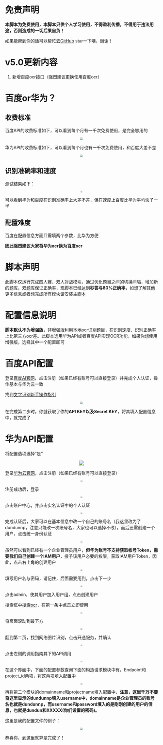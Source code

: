 # 免责声明
**本脚本为免费使用，本脚本只供个人学习使用，不得盈利传播，不得用于违法用途，否则造成的一切后果自负！**

如果能帮到你的话可以帮忙去[GitHub](https://github.com/dundunnp/hamibot-auto_xuexiqiangguo) star一下噢，谢谢！

# v5.0更新内容
1. 新增百度ocr接口（强烈建议更换使用百度ocr）

# 百度or华为？
## 收费标准

百度API的收费标准如下，可以看到每个月有一千次免费使用，是完全够用的

<div align=center><img src="https://usercontent.hamibot.com/screenshots/u/20220121/6YVMdT6fmQ35awrMYXvh0jGJ" style="zoom:50%;" /></div>

华为API的收费标准如下，可以看到每个月也有一千次免费使用，和百度大差不差

<div align=center><img src="https://usercontent.hamibot.com/avatars/ml/0/aQlXd/3.png" style="zoom:50%;" /></div>

## 识别准确率和速度

测试结果如下：
<div align=center><img src="https://usercontent.hamibot.com/screenshots/u/20220121/X9HmOiRBEWISF8PhHfRr1x0C" style="zoom:33%;" /></div>

可以看到华为和百度在识别准确率上大差不差，但在速度上百度比华为平均快了一半

## 配置难度

百度在配置信息方面只需填两个参数，比华为方便

**因此强烈建议大家将华为ocr换为百度ocr**

# 脚本声明
此脚本仅运行完成四人赛、双人对战模块，通过优化题目之间的切换间隔，增加新的题库，双题库保证正确率，现脚本已经达到**秒答与80%正确率**，如想了解其他更多信息或者想完成所有模块请安装[主脚本](https://hamibot.com/marketplace/aQlXd)

# 配置信息说明
**脚本默认不为增强版**，非增强版利用本地ocr识别题目，在识别速度、识别正确率上比第三方ocr差。此脚本选用华为API或者百度API实现OCR功能，如果你想使用增强版，选择其中一个配置即可

# 百度API配置
登录[百度AI官网](https://ai.baidu.com/)，点击注册（如果已经有账号可以直接登录）并完成个人认证，操作基本与华为云一致

找到[文字识别新手操作指引](https://cloud.baidu.com/doc/OCR/s/dk3iqnq51)

<div align=center><img src="https://usercontent.hamibot.com/screenshots/u/20220121/ACkmSCFjtSHScr2Nh1aBgWHb" style="zoom:50%;" /></div>

在完成第二步时，你就获取了你的**API KEY以及Secret KEY**，将其填入配置信息中，就完成了 

# 华为API配置
将配置选项选择“是”
<div align=center><img src="https://usercontent.hamibot.com/screenshots/u/20211228/mPyOGc7ID67KV9q0UWUObCNR"/></div>

登录[华为云官网](https://www.huaweicloud.com/)，点击注册（如果已经有账号可以直接登录）

<div align=center><img src="https://usercontent.hamibot.com/avatars/ml/0/aQlXd/4.png" style="zoom: 33%;" /></div>

注册成功后，登录

<div align=center><img src="https://usercontent.hamibot.com/avatars/ml/0/aQlXd/5.png" style="zoom: 33%;" /></div>

点击账户中心，并点击实名认证中的个人认证

<div align=center><img src="https://usercontent.hamibot.com/avatars/ml/0/aQlXd/6.png" style="zoom: 33%;" /></div>

完成认证后，大家可以在基本信息中改一个自己的账号名（我这里改为了dundunnp，注意只能改一次账号名，大家也可以选择不改），而后还需创建一个用户，点击统一身份认证

<div align=center><img src="https://usercontent.hamibot.com/avatars/ml/0/aQlXd/7.png" style="zoom:33%;" /></div>

虽然可以看到已经有一个企业管理员用户，**但华为账号不支持获取帐号Token，需要我们自己创建一个IAM用户**，授予该用户必要的权限，获取IAM用户Token，因此，点击右上角的创建用户

<div align=center><img src="https://usercontent.hamibot.com/avatars/ml/0/aQlXd/8.png" style="zoom:33%;" /></div>

填写用户名与密码，请记住，后面需要用到，点击下一步

<div align=center><img src="https://usercontent.hamibot.com/avatars/ml/0/aQlXd/9.png" style="zoom:33%;" /></div>

点击admin，使其用户加入用户组，点击创建用户

搜索框中[搜索ocr](https://www.huaweicloud.com/s/JW9jciU)，在第一条中点击立即使用

<div align=center><img src="https://usercontent.hamibot.com/avatars/ml/0/aQlXd/10.png" style="zoom:33%;" /></div>

将页面滚动到最下方

<div align=center><img src="https://usercontent.hamibot.com/avatars/ml/0/aQlXd/11.png" style="zoom:33%;" /></div>

翻到第二页，找到网络图片识别，点击开通服务，并确认

<div align=center><img src="https://usercontent.hamibot.com/avatars/ml/0/aQlXd/12.png" style="zoom:33%;" /></div>

点击左侧的调用指南其下的API调用

<div align=center><img src="https://usercontent.hamibot.com/avatars/ml/0/aQlXd/13.png" style="zoom:33%;" /></div>

在这个界面中，下面的配置参数查询下面的构造请求模块中有，Endpoint和project_id两项，将这两项填入配置中

<div align=center><img src="https://usercontent.hamibot.com/avatars/ml/0/aQlXd/14.png" style="zoom:33%;" /></div>

再将第二个模块的domainname和projectname填入配置中，**注意，这里千万不要将这里显示的dundunnp填入username中，domainname是企业管理员的账号名也就是dundunnp，而username和password填入的是刚刚创建的用户的信息，也就是dundun和XXXXX(你们设置的密码)。**

这里是我的配置文件的例子：

<div align=center><img src="https://usercontent.hamibot.com/avatars/ml/0/aQlXd/15.png" style="zoom:50%;" /></div>

恭喜你，到这里就算是完成了！

